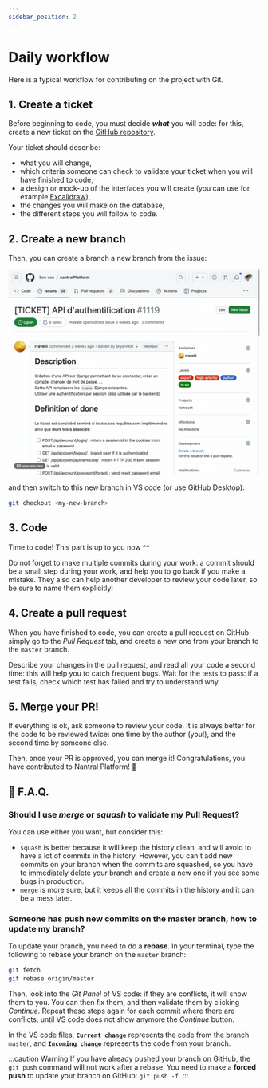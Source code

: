 ```yaml
---
sidebar_position: 2
---
```


# Daily workflow

Here is a typical workflow for contributing on the project with Git.

## 1. Create a ticket

Before beginning to code, you must decide **_what_** you will code: for this,
create a new ticket on the [GitHub repository](https://github.com/3cn-ecn/nantralPlatform/issues).

Your ticket should describe:

- what you will change,
- which criteria someone can check to validate your ticket when you will have finished to code,
- a design or mock-up of the interfaces you will create (you can use for example [Excalidraw](https://excalidraw.com/)),
- the changes you will make on the database,
- the different steps you will follow to code.

## 2. Create a new branch

Then, you can create a branch a new branch from the issue:

![](./create-branch.gif)

and then switch to this new branch in VS code (or use GitHub Desktop):

```bash
git checkout <my-new-branch>
```

## 3. Code

Time to code! This part is up to you now ^^

Do not forget to make multiple commits during your work: a commit should be
a small step during your work, and help you to go back if you make a mistake.
They also can help another developer to review your code later, so be sure to
name them explicitly!

## 4. Create a pull request

When you have finished to code, you can create a pull request on GitHub: simply
go to the _Pull Request_ tab, and create a new one from your branch to the
`master` branch.

Describe your changes in the pull request, and read all your code a second
time: this will help you to catch frequent bugs. Wait for the tests to pass:
if a test fails, check which test has failed and try to understand why.

## 5. Merge your PR!

If everything is ok, ask someone to review your code. It is always better
for the code to be reviewed twice: one time by the author (you!), and the
second time by someone else.

Then, once your PR is approved, you can merge it! Congratulations, you have
contributed to Nantral Platform! 🥳

## 🛟 F.A.Q.

### Should I use _merge_ or _squash_ to validate my Pull Request?

You can use either you want, but consider this:

- `squash` is better because it will keep the history clean, and will avoid
  to have a lot of commits in the history. However, you can't add new commits
  on your branch when the commits are squashed, so you have to immediately
  delete your branch and create a new one if you see some bugs in production.
- `merge` is more sure, but it keeps all the commits in the history and it
  can be a mess later.

### Someone has push new commits on the master branch, how to update my branch?

To update your branch, you need to do a **rebase**.
In your terminal, type the following to rebase your branch on the `master` branch:

```bash
git fetch
git rebase origin/master
```

Then, look into the _Git Panel_ of VS code: if they are conflicts, it will show
them to you. You can then fix them, and then validate them by clicking
_Continue_. Repeat these steps again for each commit where there are conflicts,
until VS code does not show anymore the _Continue_ button.

In the VS code files, **`Current change`** represents the code
from the branch `master`, and **`Incoming change`** represents the code from your
branch.

:::caution Warning
If you have already pushed your branch on GitHub, the `git push` command
will not work after a rebase. You need to make a **forced push** to update your
branch on GitHub: `git push -f`.
:::
